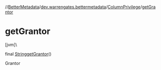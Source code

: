 //[BetterMetadata](../../../index.md)/[dev.warrengates.bettermetadata](../index.md)/[ColumnPrivilege](index.md)/[getGrantor](get-grantor.md)

# getGrantor

[jvm]\

final [String](https://docs.oracle.com/javase/8/docs/api/java/lang/String.html)[getGrantor](get-grantor.md)()

Grantor
